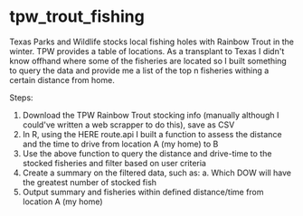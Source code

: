 # tpw_trout_fishing
Texas Parks and Wildlife stocks local fishing holes with Rainbow Trout in the winter. TPW provides a table of locations. As a transplant to Texas I didn't know offhand where some of the fisheries are located so I built something to query the data and provide me a list of the top n fisheries withing a certain distance from home.

Steps:
1. Download the TPW Rainbow Trout stocking info (manually although I could've written a web scrapper to do this), save as CSV
2. In R, using the HERE route.api I built a function to assess the distance and the time to drive from location A (my home) to B
3. Use the above function to query the distance and drive-time to the stocked fisheries and filter based on user criteria
4. Create a summary on the filtered data, such as:
  a. Which DOW will have the greatest number of stocked fish
5. Output summary and fisheries within defined distance/time from location A (my home)
